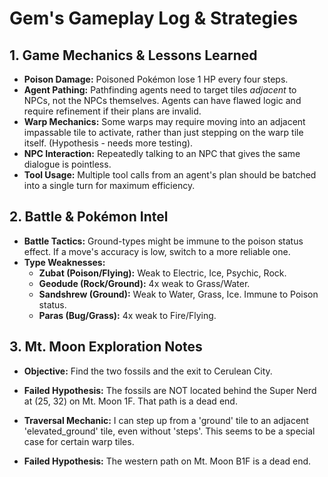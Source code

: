 # Gem's Gameplay Log & Strategies

## 1. Game Mechanics & Lessons Learned
*   **Poison Damage:** Poisoned Pokémon lose 1 HP every four steps.
*   **Agent Pathing:** Pathfinding agents need to target tiles *adjacent* to NPCs, not the NPCs themselves. Agents can have flawed logic and require refinement if their plans are invalid.
*   **Warp Mechanics:** Some warps may require moving into an adjacent impassable tile to activate, rather than just stepping on the warp tile itself. (Hypothesis - needs more testing).
*   **NPC Interaction:** Repeatedly talking to an NPC that gives the same dialogue is pointless.
*   **Tool Usage:** Multiple tool calls from an agent's plan should be batched into a single turn for maximum efficiency.

## 2. Battle & Pokémon Intel
*   **Battle Tactics:** Ground-types might be immune to the poison status effect. If a move's accuracy is low, switch to a more reliable one.
*   **Type Weaknesses:**
    *   **Zubat (Poison/Flying):** Weak to Electric, Ice, Psychic, Rock.
    *   **Geodude (Rock/Ground):** 4x weak to Grass/Water.
    *   **Sandshrew (Ground):** Weak to Water, Grass, Ice. Immune to Poison status.
    *   **Paras (Bug/Grass):** 4x weak to Fire/Flying.

## 3. Mt. Moon Exploration Notes
*   **Objective:** Find the two fossils and the exit to Cerulean City.
*   **Failed Hypothesis:** The fossils are NOT located behind the Super Nerd at (25, 32) on Mt. Moon 1F. That path is a dead end.

*   **Traversal Mechanic:** I can step up from a 'ground' tile to an adjacent 'elevated_ground' tile, even without 'steps'. This seems to be a special case for certain warp tiles.

*   **Failed Hypothesis:** The western path on Mt. Moon B1F is a dead end.